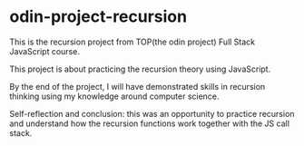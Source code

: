 # odin-project-recursion
This is the recursion project from TOP(the odin project) Full Stack JavaScript course.

This project is about practicing the recursion theory using JavaScript.

By the end of the project, I will have demonstrated skills in recursion thinking using my knowledge around computer science.

Self-reflection and conclusion:
this was an opportunity to practice recursion and understand how the recursion functions work together with the JS call stack.